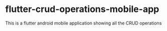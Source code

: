 # flutter-crud-operations-mobile-app
This is a flutter android mobile application showing all the CRUD operations
